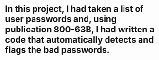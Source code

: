 # In this project, I had taken a list of user passwords and, using publication 800-63B, I had written a code that automatically detects and flags the bad passwords.
